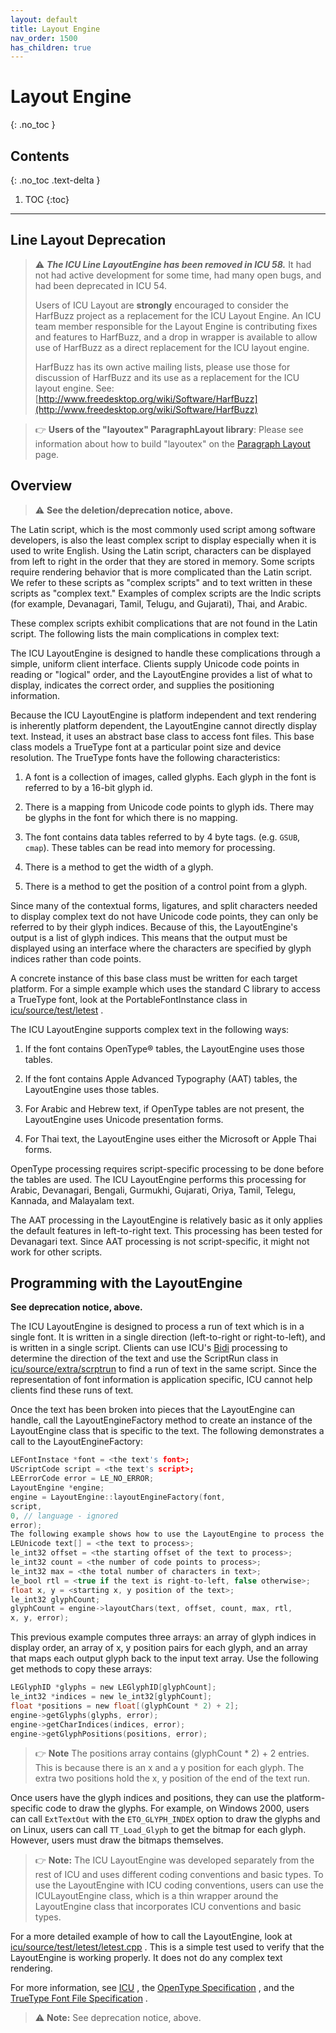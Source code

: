 ```yaml
---
layout: default
title: Layout Engine
nav_order: 1500
has_children: true
---
```

<!--
© 2020 and later: Unicode, Inc. and others.
License & terms of use: http://www.unicode.org/copyright.html
-->

# Layout Engine
{: .no_toc }

## Contents
{: .no_toc .text-delta }

1. TOC
{:toc}

---

## Line Layout Deprecation

> :warning: ***The ICU Line LayoutEngine has been removed in ICU 58.***
> It had not had active development for some time, had many open bugs,
> and had been deprecated in ICU 54.
>
> Users of ICU Layout are **strongly** encouraged to consider the HarfBuzz project
> as a replacement for the ICU Layout Engine. An ICU team member responsible for
> the Layout Engine is contributing fixes and features to HarfBuzz, and a drop in
> wrapper is available to allow use of HarfBuzz as a direct replacement for the
> ICU layout engine.
>
> HarfBuzz has its own active mailing lists, please use those for discussion of
> HarfBuzz and its use as a replacement for the ICU layout engine.
> See: [http://www.freedesktop.org/wiki/Software/HarfBuzz](http://www.freedesktop.org/wiki/Software/HarfBuzz)


> :point_right: **Users of the "layoutex" ParagraphLayout library**: Please see information
about how to build "layoutex" on the [Paragraph Layout](paragraph.md) page.


## Overview

> :warning: **See the deletion/deprecation notice, above.**

The Latin script, which is the most commonly used script among software
developers, is also the least complex script to display especially when it is
used to write English. Using the Latin script, characters can be displayed from
left to right in the order that they are stored in memory. Some scripts require
rendering behavior that is more complicated than the Latin script. We refer to
these scripts as "complex scripts" and to text written in these scripts as
"complex text." Examples of complex scripts are the Indic scripts (for example,
Devanagari, Tamil, Telugu, and Gujarati), Thai, and Arabic.

These complex scripts exhibit complications that are not found in the Latin
script. The following lists the main complications in complex text:

The ICU LayoutEngine is designed to handle these complications through a simple,
uniform client interface. Clients supply Unicode code points in reading or
"logical" order, and the LayoutEngine provides a list of what to display,
indicates the correct order, and supplies the positioning information.

Because the ICU LayoutEngine is platform independent and text rendering is
inherently platform dependent, the LayoutEngine cannot directly display text.
Instead, it uses an abstract base class to access font files. This base class
models a TrueType font at a particular point size and device resolution. The
TrueType fonts have the following characteristics:

1.  A font is a collection of images, called glyphs. Each glyph in the font is
    referred to by a 16-bit glyph id.

2.  There is a mapping from Unicode code points to glyph ids. There may be
    glyphs in the font for which there is no mapping.

3.  The font contains data tables referred to by 4 byte tags. (e.g. `GSUB`,
    `cmap`). These tables can be read into memory for processing.

4.  There is a method to get the width of a glyph.

5.  There is a method to get the position of a control point from a glyph.

Since many of the contextual forms, ligatures, and split characters needed to
display complex text do not have Unicode code points, they can only be referred
to by their glyph indices. Because of this, the LayoutEngine's output is a list
of glyph indices. This means that the output must be displayed using an
interface where the characters are specified by glyph indices rather than code
points.

A concrete instance of this base class must be written for each target platform.
For a simple example which uses the standard C library to access a TrueType
font, look at the PortableFontInstance class in
[icu/source/test/letest](https://github.com/unicode-org/icu/tree/main/icu4c/source/test/letest)
.

The ICU LayoutEngine supports complex text in the following ways:

1.  If the font contains OpenType® tables, the LayoutEngine uses those tables.

2.  If the font contains Apple Advanced Typography (AAT) tables, the
    LayoutEngine uses those tables.

3.  For Arabic and Hebrew text, if OpenType tables are not present, the
    LayoutEngine uses Unicode presentation forms.

4.  For Thai text, the LayoutEngine uses either the Microsoft or Apple Thai
    forms.

OpenType processing requires script-specific processing to be done before the
tables are used. The ICU LayoutEngine performs this processing for Arabic,
Devanagari, Bengali, Gurmukhi, Gujarati, Oriya, Tamil, Telegu, Kannada, and
Malayalam text.

The AAT processing in the LayoutEngine is relatively basic as it only applies
the default features in left-to-right text. This processing has been tested for
Devanagari text. Since AAT processing is not script-specific, it might not work
for other scripts.

## Programming with the LayoutEngine

**See deprecation notice, above.**

The ICU LayoutEngine is designed to process a run of text which is in a single
font. It is written in a single direction (left-to-right or right-to-left), and
is written in a single script. Clients can use ICU's
[Bidi](../transforms/bidi.md) processing to determine the direction of the text
and use the ScriptRun class in
[icu/source/extra/scrptrun](https://github.com/unicode-org/icu/tree/main/icu4c/source/extra/scrptrun)
to find a run of text in the same script. Since the representation of font
information is application specific, ICU cannot help clients find these runs of
text.

Once the text has been broken into pieces that the LayoutEngine can handle, call
the LayoutEngineFactory method to create an instance of the LayoutEngine class
that is specific to the text. The following demonstrates a call to the
LayoutEngineFactory:

```c
LEFontInstace *font = <the text's font>;
UScriptCode script = <the text's script>;
LEErrorCode error = LE_NO_ERROR;
LayoutEngine *engine;
engine = LayoutEngine::layoutEngineFactory(font,
script,
0, // language - ignored
error);
The following example shows how to use the LayoutEngine to process the text:
LEUnicode text[] = <the text to process>;
le_int32 offset = <the starting offset of the text to process>;
le_int32 count = <the number of code points to process>;
le_int32 max = <the total number of characters in text>;
le_bool rtl = <true if the text is right-to-left, false otherwise>;
float x, y = <starting x, y position of the text>;
le_int32 glyphCount;
glyphCount = engine->layoutChars(text, offset, count, max, rtl,
x, y, error);
```

This previous example computes three arrays: an array of glyph indices in
display order, an array of x, y position pairs for each glyph, and an array that
maps each output glyph back to the input text array. Use the following get
methods to copy these arrays:

```c
LEGlyphID *glyphs = new LEGlyphID[glyphCount];
le_int32 *indices = new le_int32[glyphCount];
float *positions = new float[(glyphCount * 2) + 2];
engine->getGlyphs(glyphs, error);
engine->getCharIndices(indices, error);
engine->getGlyphPositions(positions, error);
```

> :point_right: **Note** The positions array contains (glyphCount * 2) + 2 entries. This is because
> there is an x and a y position for each glyph. The extra two positions hold the
> x, y position of the end of the text run.

Once users have the glyph indices and positions, they can use the
platform-specific code to draw the glyphs. For example, on Windows 2000, users
can call `ExtTextOut` with the `ETO_GLYPH_INDEX` option to draw the glyphs and on
Linux, users can call `TT_Load_Glyph` to get the bitmap for each glyph. However,
users must draw the bitmaps themselves.

> :point_right: **Note:** The ICU LayoutEngine was developed separately from the rest of ICU and uses
> different coding conventions and basic types. To use the LayoutEngine with ICU
> coding conventions, users can use the ICULayoutEngine class, which is a thin
> wrapper around the LayoutEngine class that incorporates ICU conventions and
> basic types.

For a more detailed example of how to call the LayoutEngine, look at
[icu/source/test/letest/letest.cpp](https://github.com/unicode-org/icu/tree/main/icu4c/source/test/letest/letest.cpp)
. This is a simple test used to verify that the LayoutEngine is working
properly. It does not do any complex text rendering.

For more information, see [ICU](http://icu-project.org/) , the [OpenType
Specification](http://www.microsoft.com/typography/tt/tt.htm) , and the
[TrueType Font File
Specification](http://developer.apple.com/fonts/TTRefMan/RM06/Chap6.html) .

> :warning: **Note:** See deprecation notice, above.
